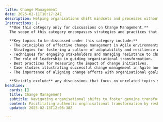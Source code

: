 ```yaml
---
title: Change Management
date: 2025-02-11T10:17:24Z
description: Helping organisations shift mindsets and processes without falling into transformation theatre.
Instructions: |-
  **Use this category only for discussions on Change Management.**  
  The scope of this category encompasses strategies and practices that facilitate the effective transition of organisations in their mindsets and processes, ensuring that changes are meaningful and sustainable rather than superficial or performative. The purpose is to provide insights into how organisations can navigate change in a way that aligns with Agile principles and fosters a culture of continuous improvement.

  **Key topics to be discussed under this category include:**
  - The principles of effective change management in Agile environments.
  - Strategies for fostering a culture of adaptability and resilience within teams.
  - Techniques for engaging stakeholders and managing resistance to change.
  - The role of leadership in guiding organisational transformation.
  - Best practices for measuring the impact of change initiatives.
  - Case studies illustrating successful change management in Agile and DevOps contexts.
  - The importance of aligning change efforts with organisational goals and values.

  **Strictly exclude** any discussions that focus on unrelated topics such as project management methodologies that do not incorporate Agile principles, superficial change initiatives that lack depth, or any content that misrepresents the core philosophies of change management in the context of Agile and DevOps.
headline:
  cards: []
  title: Change Management
  subtitle: Navigating organisational shifts to foster genuine transformation and sustainable practices without falling into superficial change.
  content: Facilitating authentic organisational transformation by reshaping mindsets and processes, this classification emphasises sustainable practices over superficial changes. It encompasses topics such as continuous improvement, stakeholder engagement, adaptive leadership, and the integration of evidence-based decision-making to navigate complexity and foster resilience in dynamic environments.
  updated: 2025-02-13T12:05:38Z

---
```



